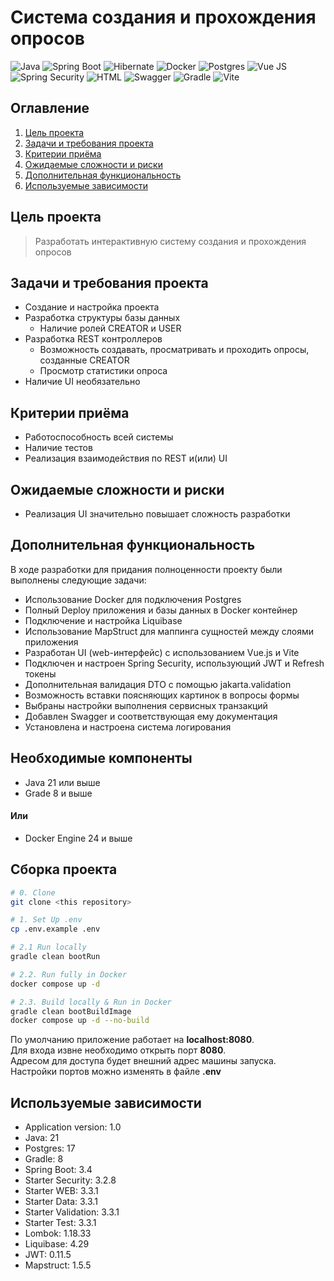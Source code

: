 # Система создания и прохождения опросов

![Java](https://img.shields.io/badge/Java-ED6B00?style=for-the-badge&logo=openjdk&logoColor=white)
![Spring Boot](https://img.shields.io/badge/Spring_Boot-6DB33F?style=for-the-badge&logo=spring-boot&logoColor=white)
![Hibernate](https://img.shields.io/badge/Hibernate-59666C?style=for-the-badge&logo=Hibernate&logoColor=white)
![Docker](https://img.shields.io/badge/Docker-2CA5E0?style=for-the-badge&logo=docker&logoColor=white)
![Postgres](https://img.shields.io/badge/PostgreSQL-316192?style=for-the-badge&logo=postgresql&logoColor=white)
![Vue JS](https://img.shields.io/badge/Vue%20js-35495E?style=for-the-badge&logo=vuedotjs&logoColor=4FC08D)
![Spring Security](https://img.shields.io/badge/Spring_Security-6DB33F?style=for-the-badge&logo=Spring-Security&logoColor=white)
![HTML](https://img.shields.io/badge/HTML5-E34F26?style=for-the-badge&logo=html5&logoColor=white)
![Swagger](https://img.shields.io/badge/Swagger-85CAD?style=for-the-badge&logo=Swagger&logoColor=white)
![Gradle](https://img.shields.io/badge/Gradle-02303A?style=for-the-badge&logo=Gradle&logoColor=white)
![Vite](https://img.shields.io/badge/Vite-333333?style=for-the-badge&logo=vite&logoColor=FFD62E)

## Оглавление

1. [Цель проекта](#Цель-проекта)
2. [Задачи и требования проекта](#Задачи-и-требования-проекта)
3. [Критерии приёма](#Критерии-приёма)
4. [Ожидаемые сложности и риски](#Ожидаемые-сложности-и-риски)
5. [Дополнительная функциональность](#Дополнительная-функциональность)
6. [Используемые зависимости](#Используемые-зависимости)


## Цель проекта

> Разработать интерактивную систему создания и прохождения опросов

## Задачи и требования проекта

- Создание и настройка проекта
- Разработка структуры базы данных
  - Наличие ролей CREATOR и USER
- Разработка REST контроллеров
  - Возможность создавать, просматривать и проходить опросы, созданные CREATOR
  - Просмотр статистики опроса
- Наличие UI необязательно

## Критерии приёма

- Работоспособность всей системы
- Наличие тестов
- Реализация взаимодействия по REST и(или) UI

## Ожидаемые сложности и риски

- Реализация UI значительно повышает сложность разработки

## Дополнительная функциональность

В ходе разработки для придания полноценности проекту были выполнены следующие задачи:
- Использование Docker для подключения Postgres
- Полный Deploy приложения и базы данных в Docker контейнер
- Подключение и настройка Liquibase
- Использование MapStruct для маппинга сущностей между слоями приложения
- Разработан UI (web-интерфейс) с использованием Vue.js и Vite
- Подключен и настроен Spring Security, использующий JWT и Refresh токены
- Дополнительная валидация DTO с помощью jakarta.validation
- Возможность вставки поясняющих картинок в вопросы формы
- Выбраны настройки выполнения сервисных транзакций
- Добавлен Swagger и соответствующая ему документация
- Установлена и настроена система логирования

## Необходимые компоненты

- Java 21 или выше
- Grade 8 и выше
#### Или
- Docker Engine 24 и выше

## Сборка проекта

```bash
# 0. Clone
git clone <this repository>

# 1. Set Up .env
cp .env.example .env

# 2.1 Run locally 
gradle clean bootRun

# 2.2. Run fully in Docker 
docker compose up -d

# 2.3. Build locally & Run in Docker
gradle clean bootBuildImage
docker compose up -d --no-build
```

По умолчанию приложение работает на **localhost:8080**.<br>
Для входа извне необходимо открыть порт **8080**.<br>
Адресом для доступа будет внешний адрес машины запуска.<br>
Настройки портов можно изменять в файле **.env**<br>

## Используемые зависимости

- Application version: 1.0
- Java: 21</br>
- Postgres: 17</br>
- Gradle: 8</br>
- Spring Boot: 3.4</br>
- Starter Security: 3.2.8</br>
- Starter WEB: 3.3.1</br>
- Starter Data: 3.3.1</br>
- Starter Validation: 3.3.1</br>
- Starter Test: 3.3.1</br>
- Lombok: 1.18.33</br>
- Liquibase: 4.29</br>
- JWT: 0.11.5</br>
- Mapstruct: 1.5.5</br>
